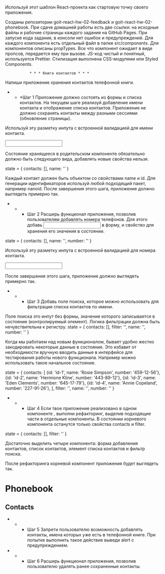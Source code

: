 Используй этот шаблон React-проекта как стартовую точку своего приложения.

Созданы репозитории goit-react-hw-02-feedback и goit-react-hw-02-phonebook. При
сдаче домашней работы есть две ссылки: на исходные файлы и рабочие страницы
каждого задания на GitHub Pages. При запуске кода задания, в консоли нет ошибок
и предупреждений. Для каждого компонента есть отдельный файл в папке
src/components. Для компонентов описаны propTypes. Все что компонент ожидает в
виде пропсов, передается ему при вызове. JS-код чистый и понятный, используется
Prettier. Стилизация выполнена CSS-модулями или Styled Components.

               * * * Книга контактов * * *

Напиши приложение хранения контактов телефонной книги.

- - \*Шаг 1 Приложение должно состоять из формы и списка контактов. На текущем
    шаге реализуй добавление имени контакта и отображение списка контактов.
    Приложение не должно сохранять контакты между разными сессиями (обновление
    страницы).

Используй эту разметку инпута с встроенной валидацией для имени контакта.

<input
  type="text"
  name="name"
  pattern="^[a-zA-Zа-яА-Я]+(([' -][a-zA-Zа-яА-Я ])?[a-zA-Zа-яА-Я]*)*$"
  title="Name may contain only letters, apostrophe, dash and spaces. For example Adrian, Jacob Mercer, Charles de Batz de Castelmore d'Artagnan"
  required
/>

Состояние хранящееся в родительском компоненте <App> обязательно должно быть
следующего вида, добавлять новые свойства нельзя.

state = { contacts: [], name: '' }

Каждый контакт должен быть объектом со свойствами name и id. Для генерации
идентификаторов используй любой подходящий пакет, например nanoid. После
завершения этого шага, приложение должно выглядеть примерно так.

- - - Шаг 2 Расширь функционал приложения, позволив пользователям добавлять
      номера телефонов. Для этого добавь <input type="tel"> в форму, и свойство
      для хранения его значения в состоянии.

state = { contacts: [], name: '', number: '' }

Используй эту разметку инпута с встроенной валидацией для номера контакта.

<input
  type="tel"
  name="number"
  pattern="\+?\d{1,4}?[-.\s]?\(?\d{1,3}?\)?[-.\s]?\d{1,4}[-.\s]?\d{1,4}[-.\s]?\d{1,9}"
  title="Phone number must be digits and can contain spaces, dashes, parentheses and can start with +"
  required
/>

После завершения этого шага, приложение должно выглядеть примерно так.

- - - Шаг 3 Добавь поле поиска, которое можно использовать для фильтрации списка
      контактов по имени.

Поле поиска это инпут без формы, значение которого записывается в состояние
(контролируемый элемент). Логика фильтрации должна быть нечувствительна к
регистру. state = { contacts: [], filter: '', name: '', number: '' }

Когда мы работаем над новым функционалом, бывает удобно жестко закодировать
некоторые данные в состояние. Это избавит от необходимости вручную вводить
данные в интерфейсе для тестирования работы нового функционала. Например можно
использовать такое начальное состояние.

state = { contacts: [ {id: 'id-1', name: 'Rosie Simpson', number: '459-12-56'},
{id: 'id-2', name: 'Hermione Kline', number: '443-89-12'}, {id: 'id-3', name:
'Eden Clements', number: '645-17-79'}, {id: 'id-4', name: 'Annie Copeland',
number: '227-91-26'}, ], filter: '', name: '', number: '' }

- - - Шаг 4 Если твое приложение реализовано в одном компоненте <App>, выполни
      рефакторинг, выделив подходящие части в отдельные компоненты. В состоянии
      корневого компонента <App> останутся только свойства contacts и filter.

state = { contacts: [], filter: '' }

Достаточно выделить четыре компонента: форма добавления контактов, список
контактов, элемент списка контактов и фильтр поиска.

После рефакторинга корневой компонент приложения будет выглядеть так.

<div>
  <h1>Phonebook</h1>
  <ContactForm ... />

  <h2>Contacts</h2>
  <Filter ... />
  <ContactList ... />
</div>

- - - Шаг 5 Запрети пользователю возможность добавлять контакты, имена которых
      уже есть в телефонной книге. При попытке выполнить такое действие выведи
      alert с предупреждением.

- - - Шаг 6 Расширь функционал приложения, позволив пользователю удалять ранее
      сохраненные контакты.
